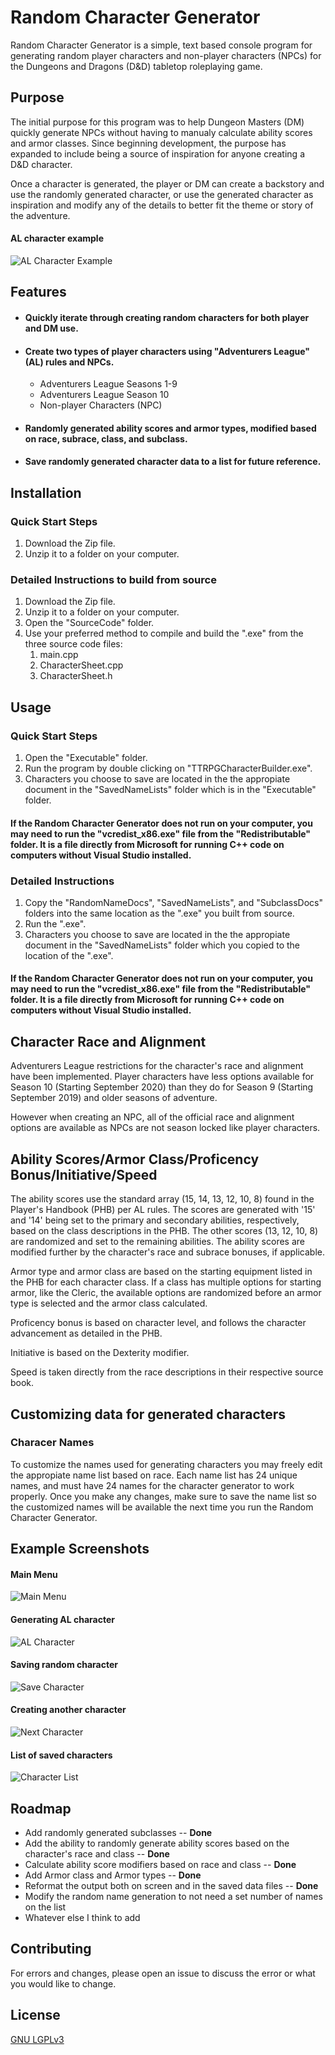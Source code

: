 # Random Character Generator
Random Character Generator is a simple, text based console program for generating random player characters and non-player characters (NPCs) for the Dungeons and Dragons (D&D) tabletop roleplaying game. 

## Purpose
The initial purpose for this program was to help Dungeon Masters (DM) quickly generate NPCs without having to manualy calculate ability scores and armor classes. Since beginning development, the purpose has expanded to include being a source of inspiration for anyone creating a D&D character.

Once a character is generated, the player or DM can create a backstory and use the randomly generated character, or use the generated character as inspiration and modify any of the details to better fit the theme or story of the adventure.

#### AL character example
![AL Character Example](https://github.com/JonStarritt/RandomCharacterGenerator/blob/main/ReadmeImages/ALCharacterSample.png)

## Features
* #### Quickly iterate through creating random characters for both player and DM use.

* #### Create two types of player characters using "Adventurers League" (AL) rules and NPCs. 
   * Adventurers League Seasons 1-9
   * Adventurers League Season 10
   * Non-player Characters (NPC)

* #### Randomly generated ability scores and armor types, modified based on race, subrace, class, and subclass.

* #### Save randomly generated character data to a list for future reference.

## Installation

### Quick Start Steps
1. Download the Zip file.
2. Unzip it to a folder on your computer.

### Detailed Instructions to build from source
1. Download the Zip file.
2. Unzip it to a folder on your computer.
3. Open the "SourceCode" folder.
4. Use your preferred method to compile and build the ".exe" from the three source code files:
   1. main.cpp
   2. CharacterSheet.cpp
   3. CharacterSheet.h

## Usage

### Quick Start Steps
1. Open the "Executable" folder.
2. Run the program by double clicking on "TTRPGCharacterBuilder.exe".
3. Characters you choose to save are located in the the appropiate document in the "SavedNameLists" folder which is in the "Executable" folder.

#### If the Random Character Generator does not run on your computer, you may need to run the "vcredist_x86.exe" file from the "Redistributable" folder. It is a file directly from Microsoft for running C++ code on computers without Visual Studio installed.


### Detailed Instructions 
1. Copy the "RandomNameDocs", "SavedNameLists", and "SubclassDocs" folders into the same location as the ".exe" you built from source.
2. Run the ".exe".
3. Characters you choose to save are located in the the appropiate document in the "SavedNameLists" folder which you copied to the location of the ".exe".

#### If the Random Character Generator does not run on your computer, you may need to run the "vcredist_x86.exe" file from the "Redistributable" folder. It is a file directly from Microsoft for running C++ code on computers without Visual Studio installed.

## Character Race and Alignment
Adventurers League restrictions for the character's race and alignment have been implemented. Player characters have less options available for Season 10 (Starting September 2020) than they do for Season 9 (Starting September 2019) and older seasons of adventure.

However when creating an NPC, all of the official race and alignment options are available as NPCs are not season locked like player characters.

## Ability Scores/Armor Class/Proficency Bonus/Initiative/Speed
The ability scores use the standard array (15, 14, 13, 12, 10, 8) found in the Player's Handbook (PHB) per AL rules. The scores are generated with '15' and '14' being set to the primary and secondary abilities, respectively, based on the class descriptions in the PHB. The other scores (13, 12, 10, 8) are randomized and set to the remaining abilities. The ability scores are modified further by the character's race and subrace bonuses, if applicable. 

Armor type and armor class are based on the starting equipment listed in the PHB for each character class. If a class has multiple options for starting armor, like the Cleric, the available options are randomized before an armor type is selected and the armor class calculated.

Proficency bonus is based on character level, and follows the character advancement as detailed in the PHB.

Initiative is based on the Dexterity modifier.

Speed is taken directly from the race descriptions in their respective source book.

## Customizing data for generated characters

### Characer Names
To customize the names used for generating characters you may freely edit the appropiate name list based on race. Each name list has 24 unique names, and must have 24 names for the character generator to work properly. Once you make any changes, make sure to save the name list so the customized names will be available the next time you run the Random Character Generator.

## Example Screenshots
#### Main Menu
![Main Menu](https://github.com/JonStarritt/RandomCharacterGenerator/blob/main/ReadmeImages/MainMenu.png)

#### Generating AL character
![AL Character](https://github.com/JonStarritt/RandomCharacterGenerator/blob/main/ReadmeImages/ALCharacter20201108.png)

#### Saving random character
![Save Character](https://github.com/JonStarritt/RandomCharacterGenerator/blob/main/ReadmeImages/SaveCharacter20201108.png)

#### Creating another character
![Next Character](https://github.com/JonStarritt/RandomCharacterGenerator/blob/main/ReadmeImages/NextCharacter20201108.png)

#### List of saved characters
![Character List](https://github.com/JonStarritt/RandomCharacterGenerator/blob/main/ReadmeImages/CharacterList20201108.png)

## Roadmap
* Add randomly generated subclasses -- **Done**
* Add the ability to randomly generate ability scores based on the character's race and class -- **Done**
* Calculate ability score modifiers based on race and class -- **Done**
* Add Armor class and Armor types -- **Done**
* Reformat the output both on screen and in the saved data files -- **Done**
* Modify the random name generation to not need a set number of names on the list
* Whatever else I think to add

## Contributing
For errors and changes, please open an issue to discuss the error or what you would like to change.

## License
[GNU LGPLv3](https://choosealicense.com/licenses/lgpl-3.0/)
